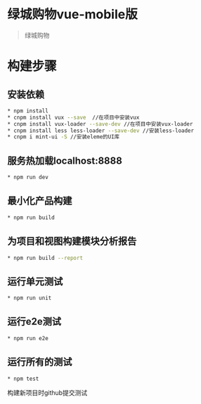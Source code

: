 # 绿城购物vue-mobile版

> 绿城购物

# 构建步骤

## 安装依赖
``` bash
* npm install
* cnpm install vux --save  //在项目中安装vux
* cnpm install vux-loader --save-dev //在项目中安装vux-loader
* cnpm install less less-loader --save-dev //安装less-loader
* cnpm i mint-ui -S //安装eleme的UI库
```

## 服务热加载localhost:8888
``` bash
* npm run dev
```

## 最小化产品构建
``` bash
* npm run build
```

## 为项目和视图构建模块分析报告
``` bash
* npm run build --report
```

## 运行单元测试
``` bash
* npm run unit
```

## 运行e2e测试
``` bash
* npm run e2e
```

## 运行所有的测试
``` bash
* npm test
```

构建新项目时github提交测试